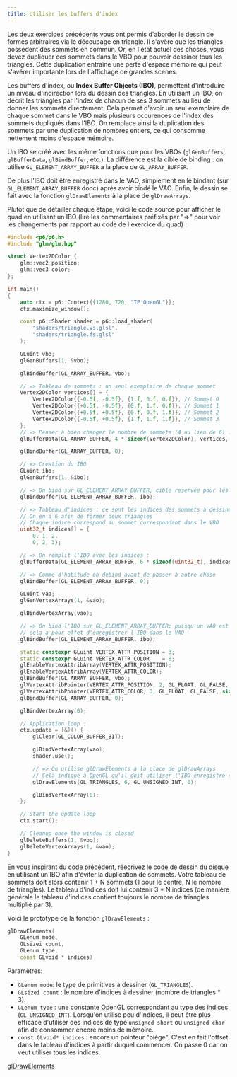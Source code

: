 ```yaml
---
title: Utiliser les buffers d'index
---
```


Les deux exercices précédents vous ont permis d'aborder le dessin de formes arbitraires via le découpage en triangle. Il s'avère que les triangles possèdent des sommets en commun. Or, en l'état actuel des choses, vous devez dupliquer ces sommets dans le VBO pour pouvoir dessiner tous les triangles. Cette duplication entraîne une perte d'espace mémoire qui peut s'avérer importante lors de l'affichage de grandes scenes.

Les buffers d'index, ou **Index Buffer Objects (IBO)**, permettent d'introduire un niveau d'indirection lors du dessin des triangles. En utilisant un IBO, on décrit les triangles par l'index de chacun de ses 3 sommets au lieu de donner les sommets directement. Cela permet d'avoir un seul exemplaire de chaque sommet dans le VBO mais plusieurs occurences de l'index des sommets dupliqués dans l'IBO. On remplace ainsi la duplication des sommets par une duplication de nombres entiers, ce qui consomme nettement moins d'espace mémoire.

Un IBO se créé avec les même fonctions que pour les VBOs (`glGenBuffers`, `glBufferData`, `glBindBuffer`, etc.). La différence est la cible de binding : on utilise `GL_ELEMENT_ARRAY_BUFFER` a la place de `GL_ARRAY_BUFFER`.

De plus l'IBO doit être enregistré dans le VAO, simplement en le bindant (sur `GL_ELEMENT_ARRAY_BUFFER` donc) après avoir bindé le VAO. Enfin, le dessin se fait avec la fonction `glDrawElements` à la place de `glDrawArrays`.

Plutot que de détailler chaque étape, voici le code source pour afficher le quad en utilisant un IBO (lire les commentaires préfixés par "=>" pour voir les changements par rapport au code de l'exercice du quad) :

```cpp
#include <p6/p6.h>
#include "glm/glm.hpp"

struct Vertex2DColor {
    glm::vec2 position;
    glm::vec3 color;
};

int main()
{
    auto ctx = p6::Context{{1280, 720, "TP OpenGL"}};
    ctx.maximize_window();

    const p6::Shader shader = p6::load_shader(
        "shaders/triangle.vs.glsl",
        "shaders/triangle.fs.glsl"
    );

    GLuint vbo;
    glGenBuffers(1, &vbo);

    glBindBuffer(GL_ARRAY_BUFFER, vbo);

    // => Tableau de sommets : un seul exemplaire de chaque sommet
    Vertex2DColor vertices[] = {
        Vertex2DColor{{-0.5f, -0.5f}, {1.f, 0.f, 0.f}}, // Sommet 0
        Vertex2DColor{{+0.5f, -0.5f}, {0.f, 1.f, 0.f}}, // Sommet 1
        Vertex2DColor{{+0.5f, +0.5f}, {0.f, 0.f, 1.f}}, // Sommet 2
        Vertex2DColor{{-0.5f, +0.5f}, {1.f, 1.f, 1.f}}, // Sommet 3
    };
    // => Penser à bien changer le nombre de sommets (4 au lieu de 6) :
    glBufferData(GL_ARRAY_BUFFER, 4 * sizeof(Vertex2DColor), vertices, GL_STATIC_DRAW);

    glBindBuffer(GL_ARRAY_BUFFER, 0);

    // => Creation du IBO
    GLuint ibo;
    glGenBuffers(1, &ibo);

    // => On bind sur GL_ELEMENT_ARRAY_BUFFER, cible reservée pour les IBOs
    glBindBuffer(GL_ELEMENT_ARRAY_BUFFER, ibo);

    // => Tableau d'indices : ce sont les indices des sommets à dessiner
    // On en a 6 afin de former deux triangles
    // Chaque indice correspond au sommet correspondant dans le VBO
    uint32_t indices[] = {
        0, 1, 2,
        0, 2, 3};

    // => On remplit l'IBO avec les indices :
    glBufferData(GL_ELEMENT_ARRAY_BUFFER, 6 * sizeof(uint32_t), indices, GL_STATIC_DRAW);

    // => Comme d'habitude on debind avant de passer à autre chose
    glBindBuffer(GL_ELEMENT_ARRAY_BUFFER, 0);

    GLuint vao;
    glGenVertexArrays(1, &vao);

    glBindVertexArray(vao);

    // => On bind l'IBO sur GL_ELEMENT_ARRAY_BUFFER; puisqu'un VAO est actuellement bindé,
    // cela a pour effet d'enregistrer l'IBO dans le VAO
    glBindBuffer(GL_ELEMENT_ARRAY_BUFFER, ibo);

    static constexpr GLuint VERTEX_ATTR_POSITION = 3;
    static constexpr GLuint VERTEX_ATTR_COLOR    = 8;
    glEnableVertexAttribArray(VERTEX_ATTR_POSITION);
    glEnableVertexAttribArray(VERTEX_ATTR_COLOR);
    glBindBuffer(GL_ARRAY_BUFFER, vbo);
    glVertexAttribPointer(VERTEX_ATTR_POSITION, 2, GL_FLOAT, GL_FALSE, sizeof(Vertex2DColor), (const GLvoid*)offsetof(Vertex2DColor, position));
    glVertexAttribPointer(VERTEX_ATTR_COLOR, 3, GL_FLOAT, GL_FALSE, sizeof(Vertex2DColor), (const GLvoid*)offsetof(Vertex2DColor, color));
    glBindBuffer(GL_ARRAY_BUFFER, 0);

    glBindVertexArray(0);

    // Application loop :
    ctx.update = [&]() {
        glClear(GL_COLOR_BUFFER_BIT);

        glBindVertexArray(vao);
        shader.use();

        // => On utilise glDrawElements à la place de glDrawArrays
        // Cela indique à OpenGL qu'il doit utiliser l'IBO enregistré dans le VAO
        glDrawElements(GL_TRIANGLES, 6, GL_UNSIGNED_INT, 0);

        glBindVertexArray(0);
    };

    // Start the update loop
    ctx.start();

    // Cleanup once the window is closed
    glDeleteBuffers(1, &vbo);
    glDeleteVertexArrays(1, &vao);
}
```

En vous inspirant du code précédent, réécrivez le code de dessin du disque en utilisant un IBO afin d'éviter la duplication de sommets. Votre tableau de sommets doit alors contenir 1 + N sommets (1 pour le centre, N le nombre de triangles). Le tableau d'indices doit lui contenir 3 * N indices (de manière générale le tableau d'indices contient toujours le nombre de triangles multiplié par 3).

Voici le prototype de la fonction `glDrawElements` :

```cpp
glDrawElements(
    GLenum mode,
    GLsizei count,
    GLenum type,
    const GLvoid * indices)
```

Paramètres:

- `GLenum mode`: le type de primitives à dessiner (`GL_TRIANGLES`).
- `GLsizei count` : le nombre d'indices à dessiner (nombre de triangles * 3).
- `GLenum type` : une constante OpenGL correspondant au type des indices (`GL_UNSIGNED_INT`). Lorsqu'on utilise peu d'indices, il peut être plus efficace d'utiliser des indices de type `unsigned short` ou `unsigned char` afin de consommer encore moins de mémoire.
- `const GLvoid* indices` : encore un pointeur "piège". C'est en fait l'offset dans le tableau d'indices à partir duquel commencer. On passe 0 car on veut utiliser tous les indices.

[glDrawElements](https://registry.khronos.org/OpenGL-Refpages/gl4/html/glDrawElements.xhtml)